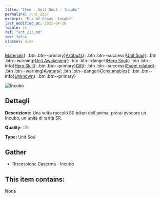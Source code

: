 ```yaml
---
title: "Item - Unit Soul - Incubo"
permalink: /unt_233/
excerpt: "Era of Chaos  Incubo"
last_modified_at: 2021-04-26
locale: it
ref: "unt_233.md"
toc: false
classes: wide
---
```

 [Materials](/ItemsIT/){: .btn .btn--primary}[Artifacts](/ItemsIT/Artifacts/){: .btn .btn--success}[Unit Soul](/ItemsIT/UnitSoul/){: .btn .btn--warning}[Unit Awakening](/ItemsIT/UnitAwakening/){: .btn .btn--danger}[Hero Soul](/ItemsIT/HeroSoul/){: .btn .btn--info}[Hero Skill](/ItemsIT/HeroSkill/){: .btn .btn--primary}[Gift](/ItemsIT/Gift/){: .btn .btn--success}[Event related](/ItemsIT/Events/){: .btn .btn--warning}[Avatars](/ItemsIT/Avatars/){: .btn .btn--danger}[Consumables](/ItemsIT/Consumables/){: .btn .btn--info}[Unknown](/ItemsIT/Unknown/){: .btn .btn--primary}

 ![Incubo](/images/u/ti_mengyanshou.jpg)

## Dettagli
 **Descrizione:** Una volta raccolti 80 token dell'anima, potrai evocare un Incubo, un'unità di rarità SR.

 **Quality:** <span style="color: #DA70D6">OK</span>

 **Type:** Unit Soul

## Gather

*    Riscossione Caserma - Incubo 

## This item contains:

  None

